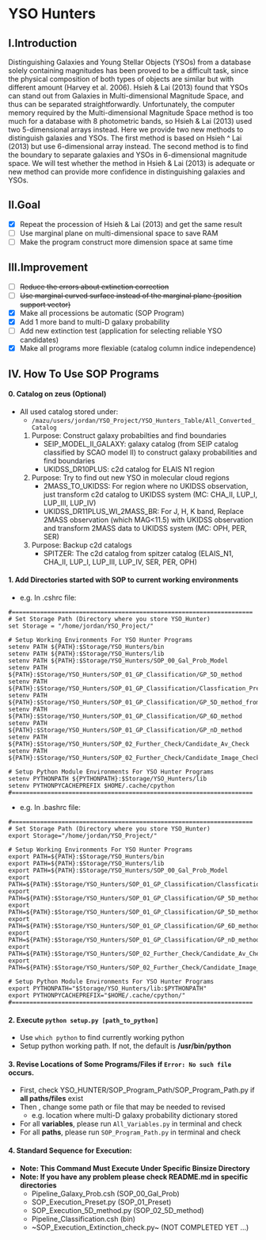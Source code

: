 # **YSO Hunters**
## **I.Introduction**
Distinguishing Galaxies and Young Stellar Objects (YSOs) from a database solely containing magnitudes has been proved to be a difficult task, since the physical composition of both types of objects are similar but with different amount (Harvey et al. 2006). Hsieh & Lai (2013) found that YSOs can stand out from Galaxies in Multi-dimensional Magnitude Space, and thus can be separated straightforwardly. Unfortunately, the computer memory required by the Multi-dimensional Magnitude Space method is too much for a database with 8 photometric bands, so Hsieh & Lai (2013) used two 5-dimensional arrays instead. Here we provide two new methods to distinguish galaxies and YSOs. The first method is based on Hsieh ^ Lai (2013) but use 6-dimensional array instead. The second method is to find the boundary to separate galaxies and YSOs in 6-dimensional magnitude space. We will test whether the method in Hsieh & Lai (2013) is adequate or new method can provide more confidence in distinguishing galaxies and YSOs.

## **II.Goal**
- [x] Repeat the procession of Hsieh & Lai (2013) and get the same result
- [ ] Use marginal plane on multi-dimensional space to save RAM
- [ ] Make the program construct more dimension space at same time

## **III.Improvement**
- [ ] ~~Reduce the errors about extinction correction~~
- [ ] ~~Use marginal curved surface instead of the marginal plane (position support vector)~~
- [x] Make all processions be automatic (SOP Program)
- [x] Add 1 more band to multi-D galaxy probability
- [ ] Add new extinction test (application for selecting reliable YSO candidates)
- [x] Make all programs more flexiable (catalog column indice independence)

## **IV. How To Use SOP Programs**
#### 0. Catalog on zeus (Optional)
- All used catalog stored under:
    - ``` /mazu/users/jordan/YSO_Project/YSO_Hunters_Table/All_Converted_Catalog ```
    1.  Purpose: Construct galaxy probabilties and find boundaries
        - SEIP_MODEL_II_GALAXY: galaxy catalog (from SEIP catalog classified by SCAO model II) to construct galaxy probabilities and find boundaries
        - UKIDSS_DR10PLUS: c2d catalog for ELAIS N1 region
    2.  Purpose: Try to find out new YSO in molecular cloud regions
        - 2MASS_TO_UKIDSS: For region where no UKIDSS observation, just transform c2d catalog to UKIDSS system (MC: CHA_II, LUP_I, LUP_III, LUP_IV)
        - UKIDSS_DR11PLUS_WI_2MASS_BR: For J, H, K band, Replace 2MASS observation (which MAG<11.5) with UKIDSS observation and transform 2MASS data to UKIDSS system (MC: OPH, PER, SER)
    3.  Purpose: Backup c2d catalogs
        - SPITZER: The c2d catalog from spitzer catalog (ELAIS_N1, CHA_II, LUP_I, LUP_III, LUP_IV, SER, PER, OPH)

#### 1. Add Directories started with SOP to current working environments
- e.g. In .cshrc file:
```
#====================================================================
# Set Storage Path (Directory where you store YSO_Hunter)
set Storage = "/home/jordan/YSO_Project/"

# Setup Working Environments For YSO Hunter Programs
setenv PATH ${PATH}:$Storage/YSO_Hunters/bin
setenv PATH ${PATH}:$Storage/YSO_Hunters/lib
setenv PATH ${PATH}:$Storage/YSO_Hunters/SOP_00_Gal_Prob_Model
setenv PATH ${PATH}:$Storage/YSO_Hunters/SOP_01_GP_Classification/GP_5D_method
setenv PATH ${PATH}:$Storage/YSO_Hunters/SOP_01_GP_Classification/Classfication_Preset
setenv PATH ${PATH}:$Storage/YSO_Hunters/SOP_01_GP_Classification/GP_5D_method_from_Hsieh
setenv PATH ${PATH}:$Storage/YSO_Hunters/SOP_01_GP_Classification/GP_6D_method
setenv PATH ${PATH}:$Storage/YSO_Hunters/SOP_01_GP_Classification/GP_nD_method
setenv PATH ${PATH}:$Storage/YSO_Hunters/SOP_02_Further_Check/Candidate_Av_Check
setenv PATH ${PATH}:$Storage/YSO_Hunters/SOP_02_Further_Check/Candidate_Image_Check

# Setup Python Module Environments For YSO Hunter Programs
setenv PYTHONPATH ${PYTHONPATH}:$Storage/YSO_Hunters/lib
setenv PYTHONPYCACHEPREFIX $HOME/.cache/cpython
#====================================================================
```
- e.g. In .bashrc file:

```
#====================================================================
# Set Storage Path (Directory where you store YSO_Hunter)
export Storage="/home/jordan/YSO_Project/"

# Setup Working Environments For YSO Hunter Programs
export PATH=${PATH}:$Storage/YSO_Hunters/bin
export PATH=${PATH}:$Storage/YSO_Hunters/lib
export PATH=${PATH}:$Storage/YSO_Hunters/SOP_00_Gal_Prob_Model
export PATH=${PATH}:$Storage/YSO_Hunters/SOP_01_GP_Classification/Classfication_Preset
export PATH=${PATH}:$Storage/YSO_Hunters/SOP_01_GP_Classification/GP_5D_method
export PATH=${PATH}:$Storage/YSO_Hunters/SOP_01_GP_Classification/GP_5D_method_from_Hsieh
export PATH=${PATH}:$Storage/YSO_Hunters/SOP_01_GP_Classification/GP_6D_method
export PATH=${PATH}:$Storage/YSO_Hunters/SOP_01_GP_Classification/GP_nD_method
export PATH=${PATH}:$Storage/YSO_Hunters/SOP_02_Further_Check/Candidate_Av_Check
export PATH=${PATH}:$Storage/YSO_Hunters/SOP_02_Further_Check/Candidate_Image_Check

# Setup Python Module Environments For YSO Hunter Programs
export PYTHONPATH="$Storage/YSO_Hunters/lib:$PYTHONPATH"
export PYTHONPYCACHEPREFIX="$HOME/.cache/cpython/"
#====================================================================
```

#### 2. Execute ```python setup.py [path_to_python]```
- Use ```which python``` to find currently working python
- Setup python working path. If not, the default is **/usr/bin/python**

#### 3. Revise Locations of Some Programs/Files if ```Error: No such file``` occurs.
- First, check YSO_HUNTER/SOP_Program_Path/SOP_Program_Path.py if **all paths/files** exist
- Then , change some path or file that may be needed to revised
	- e.g. location where multi-D galaxy probability dictionary stored
- For all __variables__, please run ```All_Variables.py``` in terminal and check
- For all __paths__, please run ```SOP_Program_Path.py``` in terminal and check

#### 4. Standard Sequence for Execution:
- **Note: This Command Must Execute Under Specific Binsize Directory**
- **Note: If you have any problem please check README.md in specific directories**
    -  Pipeline_Galaxy_Prob.csh (SOP_00_Gal_Prob)
    -  SOP_Execution_Preset.py (SOP_01_Preset)
    -  SOP_Execution_5D_method.py (SOP_02_5D_method)
    -  Pipeline_Classification.csh (bin)
    -  ~SOP_Execution_Extinction_check.py~ (NOT COMPLETED YET ...)
